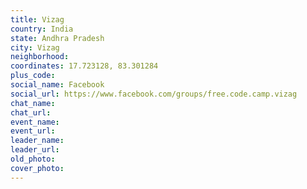 ```yaml
---
title: Vizag
country: India
state: Andhra Pradesh
city: Vizag
neighborhood: 
coordinates: 17.723128, 83.301284
plus_code:
social_name: Facebook
social_url: https://www.facebook.com/groups/free.code.camp.vizag
chat_name:
chat_url:
event_name:
event_url:
leader_name:
leader_url:
old_photo: 
cover_photo:
---
```

